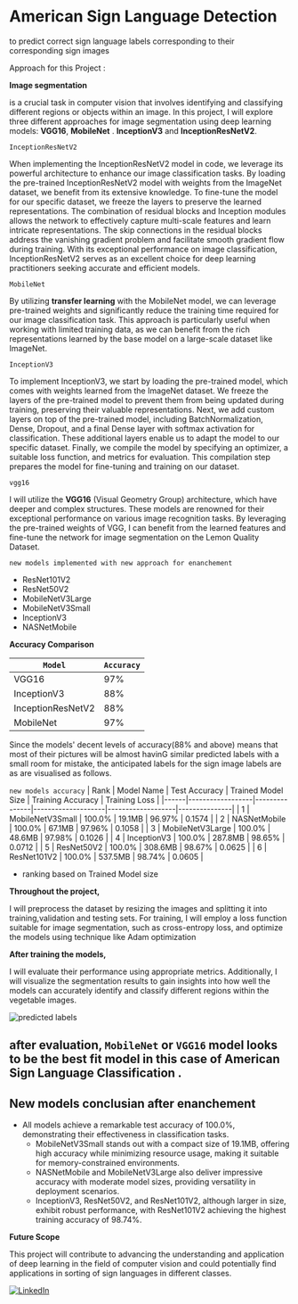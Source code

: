 # American Sign Language Detection
to predict correct sign language labels corresponding to their corresponding sign images

Approach for this Project :

**Image segmentation**

is a crucial task in computer vision that involves identifying and classifying different regions or objects within an image. In this project, I will explore three different approaches for image segmentation using deep learning models: **VGG16**,  **MobileNet** . **InceptionV3** and **InceptionResNetV2**.


`InceptionResNetV2` 

When implementing the InceptionResNetV2 model in code, we leverage its powerful architecture to enhance our image classification tasks. By loading the pre-trained InceptionResNetV2 model with weights from the ImageNet dataset, we benefit from its extensive knowledge. To fine-tune the model for our specific dataset, we freeze the layers to preserve the learned representations. The combination of residual blocks and Inception modules allows the network to effectively capture multi-scale features and learn intricate representations. The skip connections in the residual blocks address the vanishing gradient problem and facilitate smooth gradient flow during training. With its exceptional performance on image classification, InceptionResNetV2 serves as an excellent choice for deep learning practitioners seeking accurate and efficient models.

`MobileNet` 

By utilizing **transfer learning** with the MobileNet model, we can leverage pre-trained weights and significantly reduce the training time required for our image classification task. This approach is particularly useful when working with limited training data, as we can benefit from the rich representations learned by the base model on a large-scale dataset like ImageNet.

`InceptionV3`

To implement InceptionV3, we start by loading the pre-trained model, which comes with weights learned from the ImageNet dataset. We freeze the layers of the pre-trained model to prevent them from being updated during training, preserving their valuable representations. Next, we add custom layers on top of the pre-trained model, including BatchNormalization, Dense, Dropout, and a final Dense layer with softmax activation for classification. These additional layers enable us to adapt the model to our specific dataset. Finally, we compile the model by specifying an optimizer, a suitable loss function, and metrics for evaluation. This compilation step prepares the model for fine-tuning and training on our dataset.

`vgg16`

I will utilize the **VGG16** (Visual Geometry Group) architecture, which have deeper and complex structures. These models are renowned for their exceptional performance on various image recognition tasks. By leveraging the pre-trained weights of VGG, I can benefit from the learned features and fine-tune the network for image segmentation on the Lemon Quality Dataset.

`new models implemented with new approach for enanchement`
- ResNet101V2
- ResNet50V2
- MobileNetV3Large
- MobileNetV3Small
- InceptionV3
- NASNetMobile

**Accuracy Comparison**

| `Model`  | `Accuracy` |
|--------|----------|
| VGG16  |   97%    |
| InceptionV3 | 88% |
| InceptionResNetV2 | 88% |
| MobileNet | 97% |

Since the models' decent levels of accuracy(88% and above) means that most of their pictures will be almost havinG similar predicted labels with a small room for mistake, the anticipated labels for the sign image labels are as are visualised as follows.

`new models accuracy`
| Rank | Model Name       | Test Accuracy | Trained Model Size | Training Accuracy | Training Loss |
|------|------------------|---------------|--------------------|-------------------|---------------|
| 1    | MobileNetV3Small | 100.0%        | 19.1MB             | 96.97%            | 0.1574        |
| 2    | NASNetMobile     | 100.0%        | 67.1MB             | 97.96%            | 0.1058        |
| 3    | MobileNetV3Large | 100.0%        | 48.6MB             | 97.98%            | 0.1026        |
| 4    | InceptionV3      | 100.0%        | 287.8MB            | 98.65%            | 0.0712        |
| 5    | ResNet50V2       | 100.0%        | 308.6MB            | 98.67%            | 0.0625        |
| 6    | ResNet101V2      | 100.0%        | 537.5MB            | 98.74%            | 0.0605        |

- ranking based on Trained Model size

**Throughout the project,** 

I will preprocess the dataset by resizing the images and splitting it into training,validation and testing sets. For training, I will employ a loss function suitable for image segmentation, such as cross-entropy loss, and optimize the models using technique like  Adam optimization

**After training the models,**

I will evaluate their performance using appropriate metrics. Additionally, I will visualize the segmentation results to gain insights into how well the models can accurately identify and classify different regions within the vegetable images.


![predicted labels]()


## after evaluation, `MobileNet` or `VGG16` model looks to be the best fit model in this case of American Sign Language Classification .

## New models conclusian after enanchement
- All models achieve a remarkable test accuracy of 100.0%, demonstrating their effectiveness in classification tasks.
  - MobileNetV3Small stands out with a compact size of 19.1MB, offering high accuracy while minimizing resource usage, making it suitable for memory-constrained environments.
  - NASNetMobile and MobileNetV3Large also deliver impressive accuracy with moderate model sizes, providing versatility in deployment scenarios.
  - InceptionV3, ResNet50V2, and ResNet101V2, although larger in size, exhibit robust performance, with ResNet101V2 achieving the highest training accuracy of 98.74%.

**Future Scope**

This project will contribute to advancing the understanding and application of deep learning in the field of computer vision and could potentially find applications in sorting of sign languages in different classes.


[![LinkedIn](https://img.shields.io/badge/LinkedIn-0077B5?logo=linkedin&logoColor=white)]()
